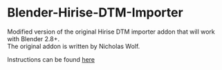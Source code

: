 # Blender-Hirise-DTM-Importer

Modified version of the original Hirise DTM importer addon that will work with Blender 2.8+.  
The original addon is written by Nicholas Wolf.

Instructions can be found [here](https://hemelmechanica.nl/hirise-docs/quickstart.html)
